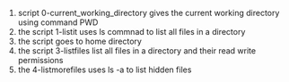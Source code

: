 1. script 0-current_working_directory gives the current working directory using command PWD
2. the script 1-listit uses ls commnad to list all files in a directory
3. the script goes to home directory
4. the script 3-listfiles list all files in a directory and their read write permissions
5. the 4-listmorefiles uses ls -a to list hidden files  
